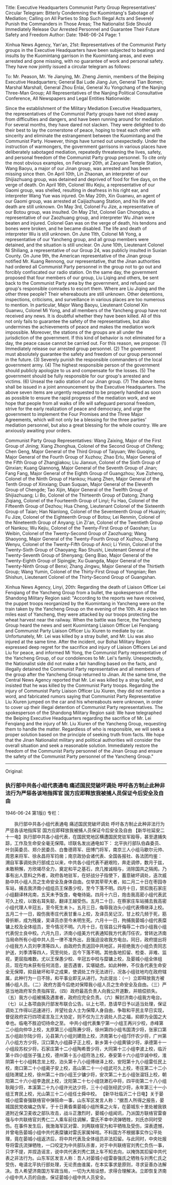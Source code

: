 Title: Executive Headquarters Communist Party Group Representatives' Circular Telegram: Bitterly Condemning the Kuomintang's Sabotage of Mediation; Calling on All Parties to Stop Such Illegal Acts and Severely Punish the Commanders in Those Areas; The Nationalist Side Should Immediately Release Our Arrested Personnel and Guarantee Their Future Safety and Freedom
Author:
Date: 1946-06-24
Page: 1

Xinhua News Agency, Yan'an, 21st: Representatives of the Communist Party groups in the Executive Headquarters have been subjected to beatings and insults by the Kuomintang garrison in the Kuomintang areas, and even arrested and gone missing, with no guarantee of work and personal safety. They have now jointly issued a circular telegram as follows:

To: Mr. Peason, Mr. Ye Jianying, Mr. Zheng Jiemin, members of the Beiping Executive Headquarters; General Bai Lude Jiang Jun, General Tian Bomen; Marshal Marshall, General Zhou Enlai, General Xu Yongchang of the Nanjing Three-Man Group; All Representatives of the Nanjing Political Consultative Conference, All Newspapers and Legal Entities Nationwide:

Since the establishment of the Military Mediation Executive Headquarters, the representatives of the Communist Party groups have not shied away from difficulties and dangers, and have been running around for mediation. For several months, they have dared not slacken. They were delighted to do their best to lay the cornerstone of peace, hoping to treat each other with sincerity and eliminate the estrangement between the Kuomintang and the Communist Party. However, things have turned out unexpectedly. Under the instruction of warmongers, the government garrisons in various places have deliberately sabotaged mediation, repeatedly threatening the lives, safety, and personal freedom of the Communist Party group personnel. To cite only the most obvious examples, on February 20th, at Zaoyuan Temple Station, Wang Baoyu, a major of our Jinan group, was arrested and has been missing since then. On April 10th, Lin Zhaonan, an interpreter of our Shijiazhuang group, was detained and deprived of food for five days, on the verge of death. On April 16th, Colonel Wu Kejiu, a representative of our Gaomi group, was shelled, resulting in deafness in his right ear, and interpreter Wang Yue was injured. On May 20th, Xin Guanwu, an agent of our Gaomi group, was arrested at Caijiazhuang Station, and his life and death are still unknown. On May 3rd, Colonel Fu Jize, a representative of our Botou group, was insulted. On May 21st, Colonel Gan Chongdou, a representative of our Zaozhuang group, and interpreter Wu Jihan were beaten and injured. Colonel Gan was on the verge of death, his tendons and bones were broken, and he became disabled. The life and death of interpreter Wu is still unknown. On June 11th, Colonel Mi Yong, a representative of our Yancheng group, and all group members were detained, and the situation is still unclear. On June 10th, Lieutenant Colonel Ni Shiliang, a representative of our Group 24, was publicly insulted in Suxian County. On June 9th, the American representative of the Jinan group notified Mr. Kuang Rennong, our representative, that the Jinan authorities had ordered all Communist Party personnel in the group not to go out and forcibly confiscated our radio station. On the same day, the government proposed that four members of our group, Liu Liqing and others, be sent back to the Communist Party area by the government, and refused our group's responsible comrades to escort them. Where are Liu Jiqing and the other three people? Their whereabouts are still unknown. Other detentions, inspections, criticisms, and surveillance in various places are too numerous to mention. In particular, Major Wang Baoyu, Lieutenant Colonel Xin Guanwu, Colonel Mi Yong, and all members of the Yancheng group have not received any news. It is doubtful whether they have been killed. All of this not only fails to guarantee the safety of the representatives, but also undermines the achievements of peace and makes the mediation work impossible. Moreover, the stations of the groups are all under the jurisdiction of the government. If this kind of behavior is not eliminated for a day, the peace cause cannot be carried out. For this reason, we propose: (1) Immediately release our arrested group personnel. (2) The government must absolutely guarantee the safety and freedom of our group personnel in the future. (3) Severely punish the responsible commanders of the local government army. (4) The highest responsible person of the government should publicly apologize to us and compensate for the losses. (5) The government should be fully responsible for our group's arrested and victims. (6) Unseal the radio station of our Jinan group. (7) The above items shall be issued in a joint announcement by the Executive Headquarters. The above seven items are urgently requested to be properly handled as soon as possible to ensure the rapid progress of the mediation work, and we hope that people from all walks of life will safeguard personal freedom, strive for the early realization of peace and democracy, and urge the government to implement the Four Promises and the Three Major Agreements, which will not only be a blessing for the three parties' mediation personnel, but also a great blessing for the whole country. We are anxiously awaiting your orders.

Communist Party Group Representatives: Wang Zaixing, Major of the First Group of Jining; Xiang Zhonghua, Colonel of the Second Group of Chifeng; Chen Geng, Major General of the Third Group of Taiyuan; Wei Guoqing, Major General of the Fourth Group of Xuzhou; Zhao Erlu, Major General of the Fifth Group of Zhangjiakou; Liu Jianxun, Colonel of the Sixth Group of Qinxian; Kuang Qiannong, Major General of the Seventh Group of Jinan; Fang Fang, Major General of the Eighth Group of Guangzhou; Xue Zizheng, Colonel of the Ninth Group of Hankou; Huang Zhen, Major General of the Tenth Group of Xinxiang; Duan Suquan, Major General of the Eleventh Group of Chengde; Tao Xijin, Major General of the Twelfth Group of Shijiazhuang; Li Bo, Colonel of the Thirteenth Group of Datong; Zhang Ziqiang, Colonel of the Fourteenth Group of Linyi; Fu Hao, Colonel of the Fifteenth Group of Dezhou; Hua Cheng, Lieutenant Colonel of the Sixteenth Group of Taian; Han Nianlong, Colonel of the Seventeenth Group of Huaiyin; Fu Jize, Colonel of the Eighteenth Group of Botou; Lei Renmin, Colonel of the Nineteenth Group of Anyang; Lin Zi'an, Colonel of the Twentieth Group of Nankou; Wu Kejiu, Colonel of the Twenty-First Group of Gaoshan; Lu Weibin, Colonel of the Twenty-Second Group of Zaozhuang; Wang Shaoyong, Major General of the Twenty-Fourth Group of Xuzhou; Zhang Wenyu, Colonel of the Twenty-Fifth Group of Anci; Li Yimin, Colonel of the Twenty-Sixth Group of Chaoyang; Rao Shushi, Lieutenant General of the Twenty-Seventh Group of Shenyang; Geng Biao, Major General of the Twenty-Eighth Group of Sipingjie; Xu Guangda, Major General of the Twenty-Ninth Group of Benxi; Zhang Jingwu, Major General of the Thirtieth Group; Wang Yumin, Colonel of the Thirty-First Group of Yongnian; Ren Shishun, Lieutenant Colonel of the Thirty-Second Group of Guangshan.

Xinhua News Agency, Linyi, 20th: Regarding the death of Liaison Officer Lei Fenqiang of the Yancheng Group from a bullet, the spokesperson of the Shandong Military Region said: "According to the reports we have received, the puppet troops reorganized by the Kuomintang in Yancheng were on the train taken by the Yancheng Group on the evening of the 10th. At a place ten miles east of Yancheng, they were attacked by our troops protecting the wheat harvest near the railway. When the battle was fierce, the Yancheng Group heard the news and sent Kuomintang Liaison Officer Lei Fenqiang and Communist Party Liaison Officer Liu Xiuren to mediate by car. Unfortunately, Mr. Lei was killed by a stray bullet, and Mr. Liu was also injured at the same time. After the incident, our Bohai Military Region expressed deep regret for the sacrifice and injury of Liaison Officers Lei and Liu for peace, and informed Mi Yong, the Communist Party representative of the Yancheng Group, of our condolences to Mr. Lei's family. Unexpectedly, the Nationalist side did not make a fair handling based on the facts, and illegally detained the Communist Party representative and all members of the group after the Yancheng Group returned to Jinan. At the same time, the Central News Agency reported that Mr. Lei was killed by a stray bullet, and insisted that he was killed by the Communist Party troops. Regarding the injury of Communist Party Liaison Officer Liu Xiuren, they did not mention a word, and fabricated rumors saying that Communist Party Representative Liu Xiuren jumped on the car and his whereabouts were unknown, in order to cover up their illegal detention of Communist Party representatives. The spokesperson of the Shandong Military Region said: We have telegraphed the Beiping Executive Headquarters regarding the sacrifice of Mr. Lei Fenqiang and the injury of Mr. Liu Xiuren of the Yancheng Group, requesting them to handle the matter. Regardless of who is responsible, we will seek a proper solution based on the principle of seeking truth from facts. We hope that the Jinan Nationalist military and political authorities will consider the overall situation and seek a reasonable solution. Immediately restore the freedom of the Communist Party personnel of the Jinan Group and ensure the safety of the Communist Party personnel of the Yancheng Group."



<hr /> 

Original: 


### 执行部中共各小组代表通电  痛述国民党破坏调处  呼吁各方制止此种非法行为严惩各该地指挥官  国方应即释放我被捕人员保证今后安全及自由

1946-06-24
第1版()
专栏：

　　执行部中共各小组代表通电
    痛述国民党破坏调处
    呼吁各方制止此种非法行为严惩各该地指挥官
    国方应即释放我被捕人员保证今后安全及自由
    【新华社延安二十一电】执行部中共各小组代表，在国民党地区横遭国民党驻军殴辱，甚至逮捕失踪，工作及生命安全毫无保障。顷联名发出通电如下：
    北平执行部队伯森委员、叶剑英委员、郑介民委员、白鲁德蒋军、田博门将军，南京三人小组马歇尔元帅、周恩来将军、徐永昌将军钧凿；南京政协会诸代表、全国各报社、各法团均鉴：
    溯自军事调处执行部成立以来，中共各小组代表不避艰险，奔走调停，数月于兹，未敢稍懈，方欣竭尽全力，奠定和平之基石，庶几推诚相与，消除国共之隔阂。乃事有出人意料之外者，政府各地驻军，在好战分子指使下，蓄意破坏调处，迭次威胁中共小组人员之生命安全及身体自由。仅举其荦荦大者，如二月二十日在枣园寺车站，捕去我济南小组组员王保愚少校，至今下落不明。四月十日，禁扣我石家庄小组翻译林兆南，五天未予饭食，奄奄待毙。四月十六日，炮击我高密小组代表武可久上校，以致右耳失聪，翻译王越受伤。五月二十日，在蔡家庄车站捕去我高密小组代理人辛冠五，至今死生未卜。五月三日，侮辱我泊头小组代表傅继泽上校。五月二十一日，殴伤我枣庄代表甘重斗上校，及译员吴记汉，甘上校几频于死，筋骨折断，成为残废，吴译员亦至今未明生死。六月十一日，拘捕我晏城小组代表糜镛上校及全体组员，至今情况不明。六月十日，在宿县公开侮辱二十四小组我小组代表倪士良中校。六月九日，济南小组美方代表通知我方代表邝任农，曾转达济南当局命所有小组中共人员一律不准外出，且强迫没收我方电台。同日，政府提出将小组我方人员刘李清等四人，由政府负责送回中共地区，并拒绝我方小组负责同志护送，刘季清等四人，究至何处，迄今下落不明。其他各地扣留、检查、非难、监视，更屈指难数。尤以王保愚少校、辛冠五中校与糜镛上校，及晏城小组全体组员，现在均未获有任何消息，是否遇害，实堪疑虑。如此种种，不仅各代表生命安全无保障，抑且破坏和平之成果，使调处工作无法进行，况各小组驻地均在政府辖属，此种行为一日不除，和平事业即无从进行。为此提出：（一）立即释放我方被捕小组人员。（二）政府方面今后绝对保障我小组人员之生命安全及自由。（三）严惩当地政府军负责指挥官。（四）政府最高负责人向我公开道歉，并赔偿损失。（五）我方小组被捕及遇害者，政府应完全负责。（六）解封济南小组我方电台。（七）以上各项由执行部发布联合公告。以上七项，恳请早日予以适当处理，保证调处工作得以迅速进行，并望社会人士为保障人身自由，争取和平民主早日实现，督促政府实行四项诺言及三大协定，则不仅为三方调处人员之福，抑即为全国之大幸也。临电不胜迫切待命之至。
    中共小组代表集宁第一小组王再兴少校，赤峰第二小组向仲华上校，太原第三小组陈赓少将，徐州第四小组韦国清少将，张家口第五小组赵尔陆少将，沁县第六小组刘建勋上校，济南第七小组邝仟农少将，广州第八小组方方少将，汉口第九小组薛子正上校，新乡第十小组黄镇少将，承德第十一小组段苏权少将，石家庄第十二小组陶希晋少将，大同第十三小组李波上校，临沂第十四小组张子强上校，德州第十五小组符浩上校，泰安第十六小组华诚中校，淮阴第十七小组韩念龙上校，泊头第十八小组傅继泽上校，安阳第十九小组雷任民上校，南口第二十小组蔺子安上校，高山第二十一小组武可久上校，枣庄第二十二小组陆渭斌上校，徐州第二十四小组王少镛少将，安次第二十五小组张温钰上校，朝阳第二十六小组李逸民上校，沈阳第二十七小组饶漱石中将，四平街第二十八小组耿飚少将，本溪第二十九小组许光达少将，三十小组张经武少将，永年第三十一小组王育民上校，光山第三十二小组任士舜中校。
    【新华社临沂二十日电】关于晏城小组雷奋强联络官中弹殒命一事，山东军区发言人称：“据吾人所得之报告，晏城国民党收编之伪军，于十日黄昏乘晏城小组所乘之火车，在晏城东十里处被我铁道附近保卫麦收之部队攻击，战斗正激烈时，晏城小组闻讯，乃派国方联络官雷奋强与中共联络官刘秀仁二人乘车前往调解，雷氏不幸中流弹牺牲，刘氏亦同时受伤。在事件发生后，我渤海军区对雷、刘两联络官为和平牺牲及受伤，深表遗憾，并曾电告晏城小组中共代表糜镛对雷氏家属悼唁。不料国方不根据事实作公平处理，竟在晏城小组返济后，将中共代表及全体组员非法扣留。与此同时，中央社报导将雷氏流弹牺牲，一口咬定为中共部队杀害，对于中共联络官刘秀仁负伤一事，只字不提，并捏造谣言，说中共代表刘秀仁跳上车不知去向，以掩饰其扣留中共代表之非法行为。山东军区发言人称：吾人对晏城小组雷奋强氏之牺牲与刘秀仁氏之受伤，电请北平执行部处理，无论责由谁属，在本实事求是原则，寻求妥善办法解决。吾人希望济南国方军政当局，一切为大局设想，求得合理解决。立即恢复济南小组中共人员的自由，保证晏城小组中共人员安全。
